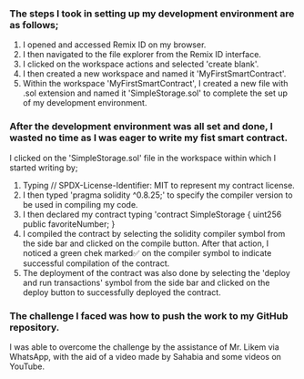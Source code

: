 ### The steps I took in setting up my development environment are as follows;
1. I opened and accessed Remix ID on my browser.
2. I then navigated to the file explorer from the Remix ID interface.
3. I clicked on the workspace actions and selected 'create blank'.
4. I then created a new workspace and named it 'MyFirstSmartContract'.
5. Within the workspace 'MyFirstSmartContract', I created a new file with .sol extension and named it 'SimpleStorage.sol' to complete the set up of my development environment.

### After the development environment was all set and done, I wasted no time as I was eager to write my fist smart contract. 
I clicked on the 'SimpleStorage.sol' file in the workspace within which I started writing by;
1. Typing // SPDX-License-Identifier: MIT to represent my contract license.
2. I then typed 'pragma solidity ^0.8.25;' to specify the compiler version to be used in compiling my code.
3. I then declared my contract typing 'contract SimpleStorage {
    uint256 public favoriteNumber;
}
4. I compiled the contract by selecting the solidity compiler symbol from the side bar and clicked on the compile button. After that action, I noticed a green chek marked✅ on the compiler symbol to indicate successful compilation of the contract.
5. The deployment of the contract was also done by selecting the 'deploy and run transactions' symbol from the side bar and clicked on the deploy button to successfully deployed the contract.

### The challenge I faced was how to push the work to my GitHub repository.
I was able to overcome the challenge by the assistance of Mr. Likem via WhatsApp, with the aid of a video made by Sahabia and some videos on YouTube.

